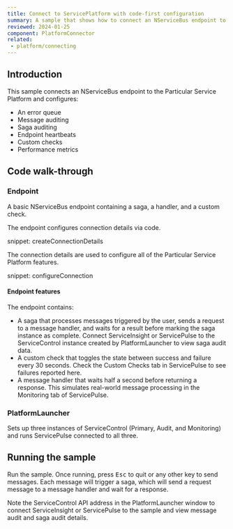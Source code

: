 ```yaml
---
title: Connect to ServicePlatform with code-first configuration
summary: A sample that shows how to connect an NServiceBus endpoint to the Particular Service Platform using the code-first API
reviewed: 2024-01-25
component: PlatformConnector
related:
 - platform/connecting
---
```


## Introduction

This sample connects an NServiceBus endpoint to the Particular Service Platform and configures:

- An error queue
- Message auditing
- Saga auditing
- Endpoint heartbeats
- Custom checks
- Performance metrics

## Code walk-through

### Endpoint

A basic NServiceBus endpoint containing a saga, a handler, and a custom check.

The endpoint configures connection details via code.

snippet: createConnectionDetails

The connection details are used to configure all of the Particular Service Platform features.

snippet: configureConnection

#### Endpoint features

The endpoint contains:

- A saga that processes messages triggered by the user, sends a request to a message handler, and waits for a result before marking the saga instance as complete. Connect ServiceInsight or ServicePulse to the ServiceControl instance created by PlatformLauncher to view saga audit data.
- A custom check that toggles the state between success and failure every 30 seconds. Check the Custom Checks tab in ServicePulse to see failures reported here.
- A message handler that waits half a second before returning a response. This simulates real-world message processing in the Monitoring tab of ServicePulse.

### PlatformLauncher

Sets up three instances of ServiceControl (Primary, Audit, and Monitoring) and runs ServicePulse connected to all three.

## Running the sample

Run the sample. Once running, press <kbd>Esc</kbd> to quit or any other key to send messages. Each message will trigger a saga, which will send a request message to a message handler and wait for a response.

Note the ServiceControl API address in the PlatformLauncher window to connect ServiceInsight or ServicePulse to the sample and view message audit and saga audit details.
